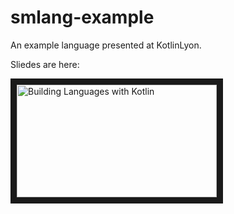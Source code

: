 # smlang-example

An example language presented at KotlinLyon.

Sliedes are here:

<a href="http://www.slideshare.net/FTomassetti/building-languages-with-kotlin-71361871
" target="_blank"><img src="https://image.slidesharecdn.com/buildinglanguageswithkotlin2-170125065008/95/building-languages-with-kotlin-1-638.jpg?cb=1485327068" 
alt="Building Languages with Kotlin" width="320" height="180" border="10" /></a>
